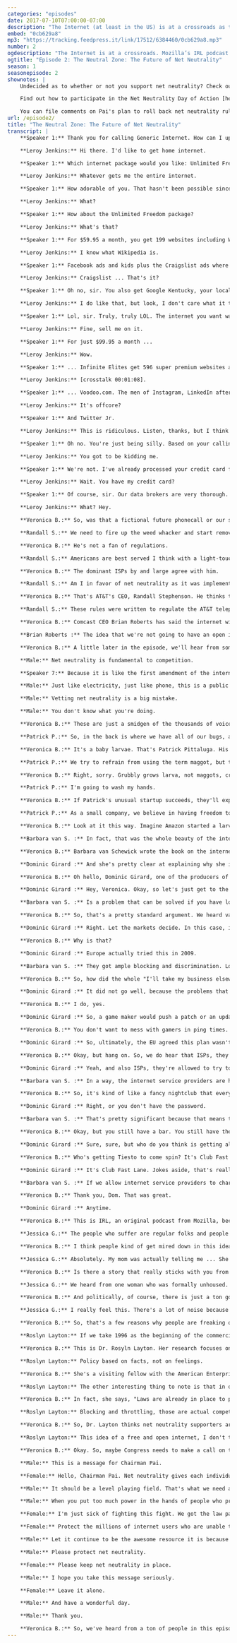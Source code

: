 ```yaml
---
categories: "episodes"
date: 2017-07-10T07:00:00-07:00
description: "The Internet (at least in the US) is at a crossroads as the FCC is considering rolling back net neutrality regulations. If net neutrality is abolished, the Internet could shift from an essential service that all consumers can access to a product that can be packaged and sold to the highest bidders."
embed: "0cb629a8"
mp3: "https://tracking.feedpress.it/link/17512/6384460/0cb629a8.mp3"
number: 2
ogdescription: "The Internet is at a crossroads. Mozilla’s IRL podcast dives into the current net neutrality debate."
ogtitle: "Episode 2: The Neutral Zone: The Future of Net Neutrality"
season: 1
seasonepisode: 2
shownotes: |
    Undecided as to whether or not you support net neutrality? Check out our [blog](https://blog.mozilla.org/internetcitizen/2017/05/18/net-neutrality-answers/) for more.

    Find out how to participate in the Net Neutrality Day of Action [here](https://www.battleforthenet.com/july12/).

    You can file comments on Pai's plan to roll back net neutrality rules at [this link](https://www.fcc.gov/ecfs/search/proceedings?q=name:((17-108))). Just click "Express" to write a comment directly into the FCC form by July 17.
url: /episode2/
title: "The Neutral Zone: The Future of Net Neutrality"
transcript: |
    **Speaker 1:** Thank you for calling Generic Internet. How can I upsell you today?

    **Leroy Jenkins:** Hi there. I'd like to get home internet.

    **Speaker 1:** Which internet package would you like: Unlimited Freedom or Infinite Elite?

    **Leroy Jenkins:** Whatever gets me the entire internet.

    **Speaker 1:** How adorable of you. That hasn't been possible since net neutrality regulations were lifted back in 2017.

    **Leroy Jenkins:** What?

    **Speaker 1:** How about the Unlimited Freedom package?

    **Leroy Jenkins:** What's that?

    **Speaker 1:** For $59.95 a month, you get 199 websites including Wikipedia, that's a whole encyclopedia inside the internet.

    **Leroy Jenkins:** I know what Wikipedia is.

    **Speaker 1:** Facebook ads and kids plus the Craigslist ads where people leave free stuff [crosstalk 00:00:37].

    **Leroy Jenkins:** Craigslist ... That's it?

    **Speaker 1:** Oh no, sir. You also get Google Kentucky, your local weather forecast from the previous day and United Airlines' top 10 [inaudible 00:00:46] videos.

    **Leroy Jenkins:** I do like that, but look, I don't care what it takes. I want the whole internet.

    **Speaker 1:** Lol, sir. Truly, truly LOL. The internet you want was locked down for its good, but I think you'll love our Infinite Elite package.

    **Leroy Jenkins:** Fine, sell me on it.

    **Speaker 1:** For just $99.95 a month ...

    **Leroy Jenkins:** Wow.

    **Speaker 1:** ... Infinite Elites get 596 super premium websites at frightening speed, including Bing ...

    **Leroy Jenkins:** [crosstalk 00:01:08].

    **Speaker 1:** ... Voodoo.com. The men of Instagram, LinkedIn after hours, Pornhub's offcore lite.

    **Leroy Jenkins:** It's offcore?

    **Speaker 1:** And Twitter Jr.

    **Leroy Jenkins:** This is ridiculous. Listen, thanks, but I think I'll get the internet from somebody else.

    **Speaker 1:** Oh no. You're just being silly. Based on your calling area, I can assure you, sir, that we're the only internet service provider around.

    **Leroy Jenkins:** You got to be kidding me.

    **Speaker 1:** We're not. I've already processed your credit card for the Infinite Elite package and pre-billed you for the next 36 months. You're all set.

    **Leroy Jenkins:** Wait. You have my credit card?

    **Speaker 1:** Of course, sir. Our data brokers are very thorough. Welcome to the Infinite Elite club, Mr. Leroy Jenkins.

    **Leroy Jenkins:** What? Hey.

    **Veronica B.:** So, was that a fictional future phonecall or our soon-to-be-wretched reality? Net neutrality. I'm hearing about it a ton these days. I mean, this is the kind of issue that my mom is now talking to me about and she's not exactly super tech-literate. I'm sure you're hearing a ton of the same stuff as well. Pundits are talking about it on the news. It's everywhere, all over social media. I mean, John Oliver's even dedicated two whole episodes of his show just to get people to flood the FCC website with comments, because it is just that important. See, if the FCC rolls back net neutrality protections as it's proposing to do, then that phone call with poor Leroy trying to order internet in the future the way we order cable TV today might not be so farfetched really. I'm Veronica Belmont and welcome to IRL, an original podcast from Mozilla, because online life is real life. So, what's a simple way to explain net neutrality? Well, it's the idea that your internet service provider, your ISP, be it Comcast, Verizon or somebody else, shouldn't be able to pick and choose which service or content you can see or make sites pay to have their content load quickly. Keep it simple, keep it equal, keep it fair, and everyone wins. We fought hard for this to be made official. Two years ago after huge protests, the FCC adopted rules that reclassified the internet like a public utility. Now there's a new sheriff in Internet Town and his name is Ajit Pai. He was a lawyer for Verizon for a short time and became an FCC commissioner five years ago. In January, President Trump promoted Pai to lead the FCC as its new chair. Within seconds of getting the job or at least so it seemed, Pai said the FCC had made a "mistake" on net neutrality. No surprise, since Pai has always been a fierce opponent of it.

    **Randall S.:** We need to fire up the weed whacker and start removing those rules that are holding back investments, innovation and job creation.

    **Veronica B.:** He's not a fan of regulations.

    **Randall S.:** Americans are best served I think with a light-touch framework that respects the basic principles of economics. The more heavily you regulate something the less likely you're going to get more of it.

    **Veronica B.:** The dominant ISPs by and large agree with him.

    **Randall S.:** Am I in favor of net neutrality as it was implement and crafted, I think is a bad idea. I think it's bad for the industry. I think it's bad for investment.

    **Veronica B.:** That's AT&T's CEO, Randall Stephenson. He thinks these rules are ancient and outdated.

    **Randall S.:** These rules were written to regulate the AT&T telephone monopoly, which our service at that time was a black rotary dial phone, all right?

    **Veronica B.:** Comcast CEO Brian Roberts has said the internet will be just fine without net neutrality. Don't you worry.

    **Brian Roberts :** The idea that we're not going to have an open internet is just not realistic. We have an open internet. It's been incredibly successful.

    **Veronica B.:** A little later in the episode, we'll hear from someone who agrees with Chairman Pai's and the ISP's perspective. She'll explain why she thinks this particular battle for net neutrality may be well-intentioned but misdirected. Many Americans disagree that net neutrality is a bad policy. A Mozilla study found 76% of us support it regardless of political affiliation. Given our polarized political climate that's an incredibly telling number.

    **Male:** Net neutrality is fundamental to competition.

    **Speaker 7:** Because it is like the first amendment of the internet.

    **Male:** Just like electricity, just like phone, this is a public resource.

    **Male:** Vetting net neutrality is a big mistake.

    **Male:** You don't know what you're doing.

    **Veronica B.:** These are just a smidgen of the thousands of voicemails along with the almost three million comments that have been sent to the FCC in the past couple of months. Worry is that without protection, the internet will become a place divided, a two-tier service that will privilege the rich and the powerful and leave the rest of us fighting over dot-com scraps. So, people are calling and writing in droves. In one example, 800 startup businesses got together and signed a joint letter because this could affect them directly, also maggots. Yes, this issue even affects maggots.

    **Patrick P.:** So, in the back is where we have all of our bugs, all the black soldier fly larvae. Back here, we just have a tray full of, I guess, about one-week old larvae. You can pick them up. They feel kind of interesting in your hand. It's like rattling around.

    **Veronica B.:** It's a baby larvae. That's Patrick Pittaluga. His startup is called Grubbly Farms. It's a maggot-making facility in Atlanta, Georgia.

    **Patrick P.:** We try to refrain from using the term maggot, but that's what they are.

    **Veronica B.:** Right, sorry. Grubbly grows larva, not maggots, crushes them into a powder and makes chicken feed.

    **Patrick P.:** I'm going to wash my hands.

    **Veronica B.:** If Patrick's unusual startup succeeds, they'll expand to dog food and even food for people. Yay. Like the other 799 companies who signed the letter, Patrick believes that if the web doesn't stay neutral, he could be destroyed by a richer, bigger competitor.

    **Patrick P.:** As a small company, we believe in having freedom to access information. Being a small company, we obviously don't have the necessary funds to put ourselves on a priority list if net neutrality were to go away and you were to have fast lanes, slow lanes, whatever.

    **Veronica B.:** Look at it this way. Imagine Amazon started a larva farm too, and they could pay for faster internet speeds, get on an internet fast lane, and advertise to their customers in a way that Patrick or any startup bug business couldn't. See the problem? Okay, the edible bug-growing business might not be a priority for Amazon at the moment, but did you think Amazon would ever buy a grocery chain until they bought wholefoods? 10 years ago, did you think Google would get into self-driving cars? Whatever the FCC chair or the ISPs say, net neutrality supporters will argue that it's been baked into the web from the beginning.

    **Barbara van S. :** In fact, that was the whole beauty of the internet that it was just providing an open platform and that the network didn't need to know what people were doing online.

    **Veronica B.:** Barbara van Schewick wrote the book on the internet. It's called Internet Architecture and Innovation.

    **Dominic Girard :** And she's pretty clear at explaining why she isn't buying what the ISPs are selling.

    **Veronica B.:** Oh hello, Dominic Girard, one of the producers of IRL. I didn't see you there.

    **Dominic Girard :** Hey, Veronica. Okay, so let's just get to the heart of this pro, anti-net neutrality and debate. Let's hit it right where it counts. The way it goes, it's that network neutrality ...

    **Barbara van S. :** Is a problem that can be solved if you have lots of competition among internet service providers. If I don't like that my internet service provider is blocking Netflix, I can just switch to another internet service provider that does not block Netflix. Then the threat of people switching providers will keep internet service providers on their toes.

    **Veronica B.:** So, that's a pretty standard argument. We heard variations on this all the time and not just for net neutrality.

    **Dominic Girard :** Right. Let the markets decide. In this case, it's probably not going to work.

    **Veronica B.:** Why is that?

    **Dominic Girard :** Europe actually tried this in 2009.

    **Barbara van S. :** They got ample blocking and discrimination. Lots of internet service providers were blocking Skype on mobile networks. Others were engaging in content-based blocking. There was a lot of discriminator network management where during certain times of day in the evening, when everybody wanted to use the internet, applications like P2P peer applications or even video applications were being restricted.

    **Veronica B.:** So, how did the whole "I'll take my business elsewhere" approach work out for them?

    **Dominic Girard :** It did not go well, because the problems that this caused affected network traffic from all sorts of angles. Some services, they didn't even work anymore, like video games. I know you play video games online, right?

    **Veronica B.:** I do, yes.

    **Dominic Girard :** So, a game maker would push a patch or an update over the web and it would get caught up in the blocking and the throttling so some games might not even work when you're trying.

    **Veronica B.:** You don't want to mess with gamers in ping times. It's not smart.

    **Dominic Girard :** So, ultimately, the EU agreed this plan wasn't working, so they adopted net neutrality.

    **Veronica B.:** Okay, but hang on. So, we do hear that ISPs, they tend to say that they support net neutrality, at least some of them do. The CEO of Comcast says they don't block, slow down or discriminate against lawful content.

    **Dominic Girard :** Yeah, and also ISPs, they're allowed to try to make money. They're a business and that's totally fine. It's true that they've said that, but Barbara, she sees past that.

    **Barbara van S. :** In a way, the internet service providers are hiding the ball because when they say, "We love net neutrality," they mean something different than what the net neutrality proponents mean. They basically want a minimum level of net neutrality protections that would make it harder for them to block or slow down applications. They want to be able to charge websites fee for better access to customers. They want to be able to offer paid fast lanes.

    **Veronica B.:** So, it's kind of like a fancy nightclub that everyone wants to get into, but if you don't have the money or you're not on the guest list or you're not in a hot little dress ...

    **Dominic Girard :** Right, or you don't have the password.

    **Barbara van S. :** That's pretty significant because that means the kind of law they want is basically locking in a kind of net neutrality law that's the equivalent of a Clean Air Act that allows you to pollute the air as much as you want.

    **Veronica B.:** Okay, but you still have a bar. You still have the internet.

    **Dominic Girard :** Sure, sure, but who do you think is getting all the innovations? Who's getting all the primo business?

    **Veronica B.:** Who's getting Tiesto to come spin? It's Club Fast Lane.

    **Dominic Girard :** It's Club Fast Lane. Jokes aside, that's really what worries the pro-net neutrality camp.

    **Barbara van S. :** If we allow internet service providers to charge websites to be in a fast lane, that creates an incentive for them to not invest in faster networks. Basically, if you want to get people with money to pay for a better service, the baseline service has to be sufficiently crappy to motivate those with money to pay for the better service. We know this from flying. Economy class needs to be sufficiently unattractive to motivate those with money to pay for business class. So, the internet would become less vibrant, less useful, and less interesting.

    **Veronica B.:** Thank you, Dom. That was great.

    **Dominic Girard :** Anytime.

    **Veronica B.:** This is IRL, an original podcast from Mozilla, because online life is real life. I'm Veronica Belmont. So, ask yourself, "Should America go the way of Europe and allow ISPs to throttle internet speeds and block services?" That European experiment didn't just suck for teenage gamers by the way. BT Broadband in the UK was accused of throttling the speed of BBC's iPlayer. So, ISPs were getting in the way of accessing basic information too. It's like Barbara says, "Make economy class internet a horrible experience so people want to pay for first class," or quit flying altogether. We've talked a lot about fast and slow lane internets, but this debate raises deeper concerns about basic access to services too. Who gets left behind if the internet is no longer equal for all? This is something Jessica Gonzalez thinks about a lot. She's with freepress.net.

    **Jessica G.:** The people who suffer are regular folks and people who are using the internet to tell their stories in a way they've never been able to do so before in particular. I'm thinking communities of color and people who are organizing for justice online and small businesses that have really found a market for their goods and services on the internet.

    **Veronica B.:** I think people kind of get mired down in this idea that net neutrality is a technology issue, but really, I mean, the way you're describing it, it's a civil rights issue.

    **Jessica G.:** Absolutely. My mom was actually telling me ... She's like, "This ... This feels more profound." Even in the Vietnam War protests in the '60s ... I mean, I wasn't there and I don't remember, but I'm really just amazed with how people are showing up and putting their money where their mouth is and fighting for their rights.

    **Veronica B.:** Is there a story that really sticks with you from someone that illustrates what people are fighting for in regards to net neutrality?

    **Jessica G.:** We heard from one woman who was formally unhoused. She shared with us that you can't even find a homeless shelter unless you're on the internet. We heard from another woman. She's a blogger. She started blogging as a way to connect with other people because she felt isolated at home with six kids. She wanted to share her legacy and her story with her kids. She's a Latina and she's able to earn a living and actually help support her family through this means. When asked, "How would a rollback of net neutrality impact you?" She said, "It would destroy me, because this is my livelihood and I cannot pay to get faster access. It will kill this blog." That's why net neutrality is so important because it evens the playing field and gives the platform to these voices in communities that not only have been absent over traditional media, but have actually been demonized in traditional media.

    **Veronica B.:** And politically, of course, there is just a ton going on in the world. People have concerns about a great and many varied topics. Why should net neutrality be someone's particular call to arms?

    **Jessica G.:** I really feel this. There's a lot of noise because there's so many terrible things happening. We're leaving the Paris Agreement. We're walking away from our commitment to environmental justice. Terrible acts of racism. But as activists, we understand that we need to be able to reach people. We need to be able to organize. We need to be able to get our message out. Net neutrality means to be an issue that everyone cares about because if we don't own our stories and we don't have control over how we organize and the freeness of the internet, then we lose an amazing tool, a critical tool to make change that lasts and to shift culture in a way that perceives and advances justice.

    **Veronica B.:** So, that's a few reasons why people are freaking out and storming the FFC gates, but for some these concerns don't pass the smell test.

    **Roslyn Layton:** If we take 1996 as the beginning of the commercial internet, we have had for almost 20 years in the United States an amazing evolution with the internet, with essentially no net neutrality rules in place.

    **Veronica B.:** This is Dr. Rosyln Layton. Her research focuses on tech policy.

    **Roslyn Layton:** Policy based on facts, not on feelings.

    **Veronica B.:** She's a visiting fellow with the American Enterprise Institute.

    **Roslyn Layton:** The other interesting thing to note is that in our 10 years of growing net neutrality rules around the world, we're having more concentrated traffic than less. This is the unintended consequence of a rule that basically says, "All traffic has to be treated the same." It hurts the entrants who actually need differentiation to be able to appeal to an audience. The sad part about this regulation is it has hurt the smallest providers the most. So, for example, 22 small ISPs from rural America, they have not been able to get bank financing because the banks have said, "The FCC can regulate your prices. They can tax your service so we're not gonna lend you money." If you are a broadband ISP, you have had to spend a lot of money to get in business. You need to buy spectrum, which costs billions of dollars. You have to secure rights of way for a community. You need to get permissions and licenses to operate. So, this idea that somehow you're going to build a network, operate this, and then not allow your customers to get access to it and then not allow the content providers to deliver the service is a bit counterintuitive that all the work you're trying to do in the first place to actually have a broadband network.

    **Veronica B.:** In fact, she says, "Laws are already in place to protect us from any kind of ISP overreach anyway."

    **Roslyn Layton:** Blocking and throttling, those are actual competition abuses, which we have a federal trade commission and we have a lot of layers of laws to address that. Every single net neutrality concern, the refusal to supply, discriminatory pricing, bundling, all of that is already there in competition law.

    **Veronica B.:** So, Dr. Layton thinks net neutrality supporters are going about this fight the wrong way, but she doesn't take issue with the intention.

    **Roslyn Layton:** This idea of a free and open internet, I don't think anybody has any disagreement with. I think the issue here is what is the legal instrument that we use to secure it? There is wide support across party lines to protect the internet. Perhaps one of the most successful things about the net neutrality movement is it's changed public opinion so that people have expectations about how ISPs should behave. My point is simply if there is a groundswell of support directed at Congress, don't abuse the telecom regulator, which is supposed to be an independent agency.

    **Veronica B.:** Okay. So, maybe Congress needs to make a call on this, but for now the issue is with the FCC and with Chairman Pai. I'd hoped to speak with either him or his chief of staff, but the FCC didn't get back to me before this episode was set to publish. Meanwhile the calls keep pouring into the FCC.

    **Male:** This is a message for Chairman Pai.

    **Female:** Hello, Chairman Pai. Net neutrality gives each individual access to information without a compromise.

    **Male:** It should be a level playing field. That's what we need and demand.

    **Male:** When you put too much power in the hands of people who profit off the internet, you're ruining it for all of humanity.

    **Female:** I'm just sick of fighting this fight. We got the law passed because everyone wanted the internet this way, and now you just want to disregard us all and that's not okay.

    **Female:** Protect the millions of internet users who are unable to compete with the big bosses.

    **Male:** Let it continue to be the awesome resource it is because the internet is intrinsic to daily life.

    **Male:** Please protect net neutrality.

    **Female:** Please keep net neutrality in place.

    **Male:** I hope you take this message seriously.

    **Female:** Leave it alone.

    **Male:** And have a wonderful day.

    **Male:** Thank you.

    **Veronica B.:** So, we've heard from a ton of people in this episode who are pretty fired up and activated about keeping net neutrality and making sure access to the internet doesn't change for the worse. I recognize my privilege in this conversation because I'm a middle-class white woman living in San Francisco. The effects of net neutrality and not having the net remain neutral aren't really going to affect me as much as other people out there in the world and that's what I care about. This is quintessentially an American issue and it's one of the reasons why I think it's such a nonpartisan issue. People care about this because we care about being able to elevate the voices of people who don't have the same access to high broadband speeds or fancy internet connections. That is unbelievable important in this day and age. I think a lot of people really understand that at a very deep cellular level. So, what can you do about it? Well, you could contact the FCC as well and add your voice. It sounds like it wouldn't hurt to make sure your member of Congress knows what you're thinking too. Also, it's a big week for this issue. On Wednesday, July 12, the internet is coming together for a day of action to save net neutrality. The whole wide internet is banding together, people. We're talking the likes of Netflix, Amazon, Reddit, Kickstarter, Mozilla, too, of course, even Pornhub is crying foul and they're going to slow down their videos in support. Pornhub, they have 75 million daily users all directly affected by net neutrality. The list is broadened averse, but the one thing they all agree on is defending net neutrality. Fighting for our right to an accessible healthy, sparkly unicorn interweb. You can join the fight too by going to battleforthenet.com. You'll find all of this information including how to reach the FCC and more in our episode show notes on our website irlpodcast.org. IRL is an original podcast from Mozilla. Listen and subscribe through your favorite app. If you're listening through Apple podcasts, how about leaving a rating and a review?  The theme music for IRL is composed by Roberto Angel-Dwyer and Daniel Byrne and you're welcome to download and remix it if you want, too. It's available under Creative Commons license. You can find it on our website. Make sure you let me know if you do. I want to hear it. Next time, a look at internet in security and the hacker heroes who are trying to keep us safe. I'm Veronica Belmont. I will see you online until we catch up again IRL. Leroy Jenkins.
---
```

